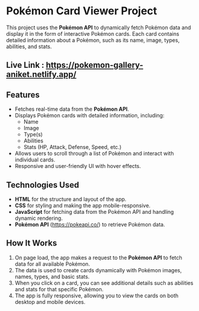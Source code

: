 # Pokémon Card Viewer Project

This project uses the **Pokémon API** to dynamically fetch Pokémon data and display it in the form of interactive Pokémon cards. Each card contains detailed information about a Pokémon, such as its name, image, types, abilities, and stats.

## Live Link : https://pokemon-gallery-aniket.netlify.app/

## Features

- Fetches real-time data from the **Pokémon API**.
- Displays Pokémon cards with detailed information, including:
  - Name
  - Image
  - Type(s)
  - Abilities
  - Stats (HP, Attack, Defense, Speed, etc.)
- Allows users to scroll through a list of Pokémon and interact with individual cards.
- Responsive and user-friendly UI with hover effects.

## Technologies Used

- **HTML** for the structure and layout of the app.
- **CSS** for styling and making the app mobile-responsive.
- **JavaScript** for fetching data from the Pokémon API and handling dynamic rendering.
- **Pokémon API** (https://pokeapi.co/) to retrieve Pokémon data.

## How It Works

1. On page load, the app makes a request to the **Pokémon API** to fetch data for all available Pokémon.
2. The data is used to create cards dynamically with Pokémon images, names, types, and basic stats.
3. When you click on a card, you can see additional details such as abilities and stats for that specific Pokémon.
4. The app is fully responsive, allowing you to view the cards on both desktop and mobile devices.

